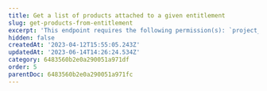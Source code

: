 ```yaml
---
title: Get a list of products attached to a given entitlement
slug: get-products-from-entitlement
excerpt: 'This endpoint requires the following permission(s): `project_configuration:entitlements:read`.'
hidden: false
createdAt: '2023-04-12T15:55:05.243Z'
updatedAt: '2023-06-14T14:26:24.534Z'
category: 6483560b2e0a290051a971df
order: 5
parentDoc: 6483560b2e0a290051a971fc
---
```

